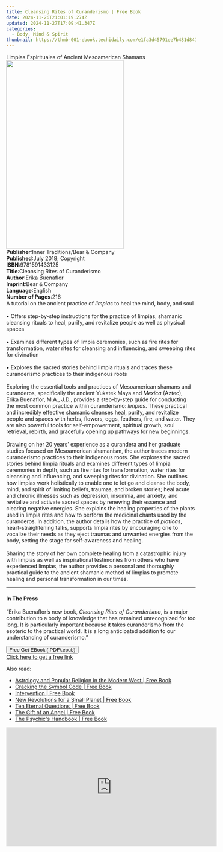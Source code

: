 ```yaml
---
title: Cleansing Rites of Curanderismo | Free Book
date: 2024-11-26T21:01:19.274Z
updated: 2024-11-27T17:09:41.347Z
categories:
  - Body, Mind & Spirit
thumbnail: https://thmb-001-ebook.techidaily.com/e1fa3d45791ee7b481d841b8785e524497e151f20a367dd70a8f10bde95fb2d6.jpg
---
```

<main id="book-container">
  <div class="flex flex-col">
    <div class="book-brief flex-1 py-6 px-4 sm:p-6 md:py-10 md:px-8">
      <!-- brief-->
      <div class="book-brief-main">
        Limpias Espirituales of Ancient Mesoamerican Shamans
      </div>
    </div>
    <div
      class="book-meta-info flex-1 grid gap-4 col-start-1 col-end-3 row-start-1 sm:mb-6 sm:grid-cols-4 lg:gap-6 lg:col-start-2 lg:row-end-6 lg:row-span-6 lg:mb-0"
    >
      <div
        class="book-meta-info-left place-content-center mt-4 p-4 text-sm leading-6 col-start-2 col-span-2 dark:text-slate-400"
      >
        <img
          class="w-full h-500 object-cover rounded-lg sm:h-255 sm:col-span-2 lg:col-span-full"
          src="https://img-001-ebook.techidaily.com/5a0009f525964dd2e37ce042bd297aa6398c6bd9dfb6bb0b5c105903d3b98e39.jpg"
          alt=""
          width="312"
          height="500"
        />
      </div>
      <div
        class="book-meta-info-right mt-2 col-start-1 row-start-2 col-span-3 self-center"
      >
        <!-- meta data  -->
        <div class="flex flex-col px-4 md:px-8">
          <div class="flex-1">
            <strong>Publisher</strong>:<span class="px-2"
              >Inner Traditions/Bear &amp; Company</span
            >
          </div>
          <div class="flex-1">
            <strong>Published</strong>:<span class="px-2"
              >July 2018; Copyright</span
            >
          </div>
          <div class="flex-1">
            <strong>ISBN</strong>:<span class="px-2">9781591433125</span>
          </div>
          <div class="flex-1">
            <strong>Title</strong>:<span class="px-2"
              >Cleansing Rites of Curanderismo</span
            >
          </div>
          <div class="flex-1">
            <strong>Author</strong>:<span class="px-2">Erika Buenaflor</span>
          </div>
          <div class="flex-1">
            <strong>Imprint</strong>:<span class="px-2"
              >Bear &amp; Company</span
            >
          </div>
          <div class="flex-1">
            <strong>Language</strong>:<span class="px-2">English</span>
          </div>
          <div class="flex-1">
            <strong>Number of Pages</strong>:<span class="px-2">216</span>
          </div>
        </div>
      </div>
    </div>
    <div class="book-description flex-1 py-6 px-4 sm:p-6 md:py-10 md:px-8">
      <div class="book-description-main">
        <div accordion-content="" id="description">
          A tutorial on the ancient practice of <i>limpias</i> to heal the mind,
          body, and soul <br /><br />• Offers step-by-step instructions for the
          practice of limpias, shamanic cleansing rituals to heal, purify, and
          revitalize people as well as physical spaces <br /><br />• Examines
          different types of limpia ceremonies, such as fire rites for
          transformation, water rites for cleansing and influencing, and
          sweeping rites for divination <br /><br />• Explores the sacred
          stories behind limpia rituals and traces these curanderismo practices
          to their indigenous roots <br /><br />Exploring the essential tools
          and practices of Mesoamerican shamans and curanderos, specifically the
          ancient Yukatek Maya and <i>Mexica</i> (Aztec), Erika Buenaflor, M.A.,
          J.D., provides a step-by-step guide for conducting the most common
          practice within curanderismo: <i>limpias</i>. These practical and
          incredibly effective shamanic cleanses heal, purify, and revitalize
          people and spaces with herbs, flowers, eggs, feathers, fire, and
          water. They are also powerful tools for self-empowerment, spiritual
          growth, soul retrieval, rebirth, and gracefully opening up pathways
          for new beginnings. <br /><br />Drawing on her 20 years’ experience as
          a curandera and her graduate studies focused on Mesoamerican
          shamanism, the author traces modern curanderismo practices to their
          indigenous roots. She explores the sacred stories behind limpia
          rituals and examines different types of limpia ceremonies in depth,
          such as fire rites for transformation, water rites for cleansing and
          influencing, and sweeping rites for divination. She outlines how
          limpias work holistically to enable one to let go and cleanse the
          body, mind, and spirit of limiting beliefs, traumas, and broken
          stories; heal acute and chronic illnesses such as depression,
          insomnia, and anxiety; and revitalize and activate sacred spaces by
          renewing their essence and clearing negative energies. She explains
          the healing properties of the plants used in limpia rites and how to
          perform the medicinal chants used by the curanderos. In addition, the
          author details how the practice of <i>platicas</i>,
          heart-straightening talks, supports limpia rites by encouraging one to
          vocalize their needs as they eject traumas and unwanted energies from
          the body, setting the stage for self-awareness and healing.
          <br /><br />Sharing the story of her own complete healing from a
          catastrophic injury with limpias as well as inspirational testimonies
          from others who have experienced limpias, the author provides a
          personal and thoroughly practical guide to the ancient shamanic method
          of limpias to promote healing and personal transformation in our
          times.
        </div>
        <div class="accordion-fader"></div>
      </div>
    </div>
    <div class="book-excerpts flex-1 py-6 px-4 sm:p-6 md:py-10 md:px-8">
      <!-- excerpts-->
      <div class="book-excerpts-main">
        <hr />
        <h4 class="placeholder placeholder-heading">
          <span>In The Press</span>
        </h4>
        <p>
          “Erika Buenaflor’s new book, <i>Cleansing Rites of Curanderismo</i>,
          is a major contribution to a body of knowledge that has remained
          unrecognized for too long. It is particularly important because it
          takes curanderismo from the esoteric to the practical world. It is a
          long anticipated addition to our understanding of curanderismo.”
        </p>
      </div>
    </div>
    <div
      class="book-about-author flex-1 py-6 px-4 sm:p-6 md:py-10 md:px-8"
    ></div>
    <div class="book-free-get flex-1 py-6 px-4 sm:p-6 md:py-10 md:px-8">
      <button
        id="btn-free-get"
        class="bg-blue-500 hover:bg-blue-700 text-white font-bold py-2 px-4 rounded"
      >
        Free Get EBook (.PDF/.epub)
      </button>
      <div id="countdown-display" class="px-2 text-lg mt-2"></div>
      <a
        id="free-link"
        class="hidden bg-blue-500 hover:bg-blue-700 text-white font-bold py-2 px-4 rounded"
        href="https://www.ebooks.com/en-us/book/95917949/cleansing-rites-of-curanderismo/erika-buenaflor/"
        target="_blank"
        >Click here to get a free link</a
      >
    </div>
    <script>
      let countdownTime = 0;
      let countdownInterval = null;
      document
        .getElementById('btn-free-get')
        .addEventListener('click', startCountdown);
      function startCountdown() {
        countdownTime = new Date().getTime() + 60000 * 3;
        countdownInterval = setInterval(updateCountdown, 1000);
        document.getElementById('btn-free-get').disabled = true;
        document
          .getElementById('btn-free-get')
          .classList.add('bg-gray-500', 'cursor-not-allowed');
      }
      function updateCountdown() {
        let currentTime = new Date().getTime();
        let timeLeft = countdownTime - currentTime;
        let secondsLeft = Math.floor(timeLeft / 1000);
        document.getElementById('countdown-display').innerHTML =
          `Remaining time: ${secondsLeft} seconds.`;
        if (secondsLeft <= 0) {
          clearInterval(countdownInterval);
          document.getElementById('btn-free-get').classList.add('hidden');
          document.getElementById('free-link').classList.remove('hidden');
          document.getElementById('countdown-display').innerHTML = '';
        }
      }
    </script>
  </div>
</main>

<ins class="adsbygoogle"
      style="display:block"
      data-ad-client="ca-pub-7571918770474297"
      data-ad-slot="8358498916"
      data-ad-format="auto"
      data-full-width-responsive="true"></ins>
    

<span class="atpl-alsoreadstyle">Also read:</span>
<div><ul>
<li><a href="https://novels-ebooks.techidaily.com/2568323-9781317177791-astrology-and-popular-religion-in-the-modern-west/"><u>Astrology and Popular Religion in the Modern West | Free Book</u></a></li>
<li><a href="https://novels-ebooks.techidaily.com/2563544-9781780282534-cracking-the-symbol-code/"><u>Cracking the Symbol Code | Free Book</u></a></li>
<li><a href="https://novels-ebooks.techidaily.com/2563551-9781780284255-intervention/"><u>Intervention | Free Book</u></a></li>
<li><a href="https://novels-ebooks.techidaily.com/2563552-9781780284279-new-revolutions-for-a-small-planet/"><u>New Revolutions for a Small Planet | Free Book</u></a></li>
<li><a href="https://novels-ebooks.techidaily.com/2563553-9781780284293-ten-eternal-questions/"><u>Ten Eternal Questions | Free Book</u></a></li>
<li><a href="https://novels-ebooks.techidaily.com/2562575-9781785350061-the-gift-of-an-angel/"><u>The Gift of an Angel | Free Book</u></a></li>
<li><a href="https://novels-ebooks.techidaily.com/2563547-9781780284095-the-psychics-handbook/"><u>The Psychic's Handbook | Free Book</u></a></li>
</ul></div>

<!-- affiliate ads begin -->
<iframe width="560" height="315" src="https://www.youtube.com/embed/PUDdKOsEN74?si=tkZf-KVinjuwmgx9&autoplay=1" title="YouTube video player" frameborder="0" allow="accelerometer; autoplay; clipboard-write; encrypted-media; gyroscope; picture-in-picture; web-share" referrerpolicy="strict-origin-when-cross-origin" allowfullscreen></iframe>
<!-- affiliate ads end -->

